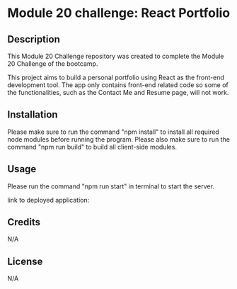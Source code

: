 # Module 20 challenge: React Portfolio

## Description

This Module 20 Challenge repository was created to complete the Module 20 Challenge of the bootcamp.

This project aims to build a personal portfolio using React as the front-end development tool. The app only contains front-end related
code so some of the functionalities, such as the Contact Me and Resume page, will not work. 

## Installation

Please make sure to run the command "npm install" to install all required node modules before running the program. 
Please also make sure to run the command "npm run build" to build all client-side modules. 

## Usage

Please run the command "npm run start" in terminal to start the server.

link to deployed application: 

## Credits

N/A

## License

N/A
